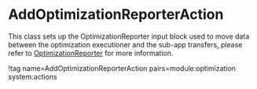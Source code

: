 # AddOptimizationReporterAction

This class sets up the OptimizationReporter input block used to move data between the optimization executioner and the sub-app transfers, please refer to
[OptimizationReporter](/OptimizationReporter/index.md) for more information.

!tag name=AddOptimizationReporterAction pairs=module:optimization system:actions
